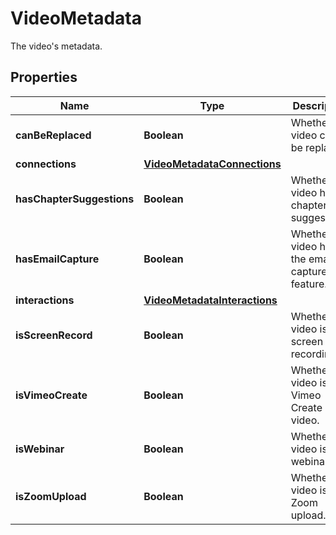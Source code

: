 

# VideoMetadata

The video's metadata.

## Properties

| Name | Type | Description | Notes |
|------------ | ------------- | ------------- | -------------|
|**canBeReplaced** | **Boolean** | Whether the video can be replaced. |  [optional] |
|**connections** | [**VideoMetadataConnections**](VideoMetadataConnections.md) |  |  |
|**hasChapterSuggestions** | **Boolean** | Whether the video has chapter suggestions. |  |
|**hasEmailCapture** | **Boolean** | Whether the video has the email capture feature. |  [optional] |
|**interactions** | [**VideoMetadataInteractions**](VideoMetadataInteractions.md) |  |  |
|**isScreenRecord** | **Boolean** | Whether the video is a screen recording. |  |
|**isVimeoCreate** | **Boolean** | Whether the video is a Vimeo Create video. |  |
|**isWebinar** | **Boolean** | Whether the video is a webinar. |  |
|**isZoomUpload** | **Boolean** | Whether the video is a Zoom upload. |  |



